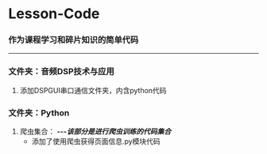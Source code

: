 # Lesson-Code
### 作为课程学习和碎片知识的简单代码
***
### 文件夹：音频DSP技术与应用
1.  添加DSPGUI串口通信文件夹，内含python代码

### 文件夹：Python
1. 爬虫集合：
***---该部分是进行爬虫训练的代码集合***
    + 添加了使用爬虫获得页面信息.py模块代码

